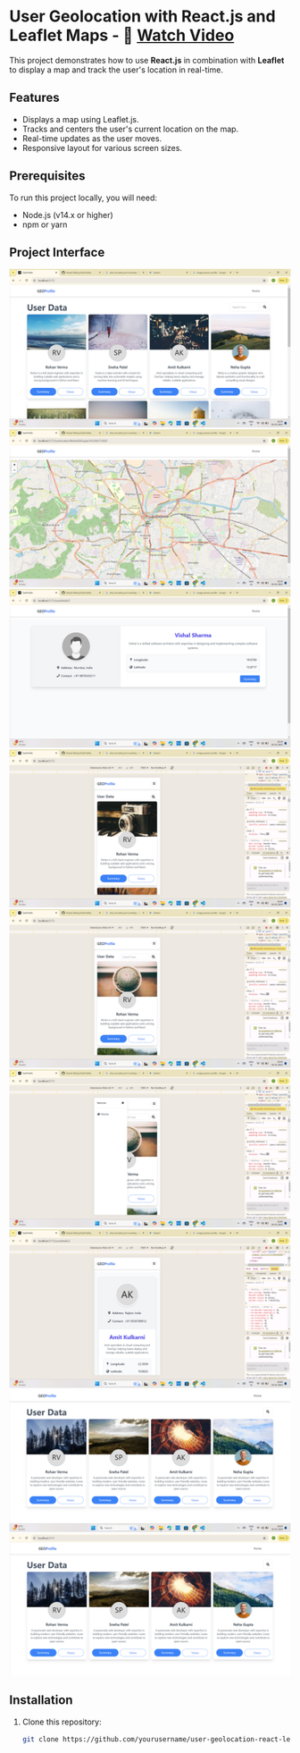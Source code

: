 # User Geolocation with React.js and Leaflet Maps - 🔗 [Watch Video](/src/assets/Geoprofile.mp4)


This project demonstrates how to use **React.js** in combination with **Leaflet** to display a map and track the user's location in real-time.

## Features

- Displays a map using Leaflet.js.
- Tracks and centers the user's current location on the map.
- Real-time updates as the user moves.
- Responsive layout for various screen sizes.

## Prerequisites

To run this project locally, you will need:

- Node.js (v14.x or higher)
- npm or yarn

## Project Interface 

 ![Alt Text](/src/assets/Images/Screenshot%20(24).png)
 ![Alt Text](/src/assets/Images/Screenshot%20(25).png)
 ![Alt Text](/src/assets/Images/Screenshot%20(26).png)
 ![Alt Text](/src/assets/Images/Screenshot%20(27).png)
 ![Alt Text](/src/assets/Images/Screenshot%20(28).png)
 ![Alt Text](/src/assets/Images/Screenshot%20(29).png)
 ![Alt Text](/src/assets/Images/Screenshot%20(30).png)
 ![Alt Text](/src/assets/Images/Screenshot%202025-01-19%20200715.png)
 ![Alt Text](/src/assets/Images/Screenshot%202025-01-19%20200811.png)

## Installation

1. Clone this repository:

   ```bash
   git clone https://github.com/yourusername/user-geolocation-react-leaflet.git
